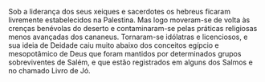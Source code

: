 ﻿Sob a liderança dos seus xeiques e sacerdotes os hebreus ficaram livremente estabelecidos na Palestina. Mas logo moveram-se de volta às crenças benévolas do deserto e contaminaram-se pelas práticas religiosas menos avançadas dos cananeus. Tornaram-se idólatras e licenciosos, e sua ideia de Deidade caiu muito abaixo dos conceitos egípcio e mesopotâmico de Deus que foram mantidos por determinados grupos sobreviventes de Salém, e que estão registrados em alguns dos Salmos e no chamado Livro de Jó.